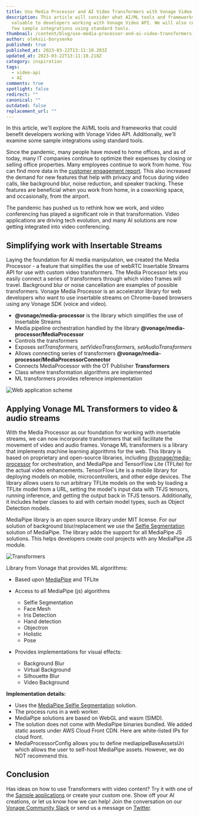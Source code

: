 ```yaml
---
title: Use Media Processor and AI Video Transformers with Vonage Video API
description: This article will consider what AI/ML tools and frameworks can be
  valuable to developers working with Vonage Video API. We will also consider a
  few sample integrations using standard tools.
thumbnail: /content/blog/use-media-processor-and-ai-video-transformers-with-vonage-video-api/video-communications_ai.png
author: oleksii-borysenko
published: true
published_at: 2023-03-22T13:11:10.203Z
updated_at: 2023-03-22T13:11:10.218Z
category: inspiration
tags:
  - video-api
  - AI
comments: true
spotlight: false
redirect: ""
canonical: ""
outdated: false
replacement_url: ""
---
```

In this article, we'll explore the AI/ML tools and frameworks that could benefit developers working with Vonage Video API. Additionally, we'll examine some sample integrations using standard tools.

Since the pandemic, many people have moved to home offices, and as of today, many IT companies continue to optimize their expenses by closing or selling office properties. Many employees continue to work from home. You can find more data in the [customer engagement report](https://www.vonage.com/resources/publications/global-customer-engagement-report/). This also increased the demand for new features that help with privacy and focus during video calls, like background blur, noise reduction, and speaker tracking. These features are beneficial when you work from home, in a coworking space, and occasionally, from the airport.

The pandemic has pushed us to rethink how we work, and video conferencing has played a significant role in that transformation. Video applications are driving tech evolution, and many AI solutions are now getting integrated into video conferencing.

## Simplifying work with Insertable Streams

Laying the foundation for AI media manipulation, we created the Media Processor - a feature that simplifies the use of webRTC Insertable Streams API for use with custom video transformers. The Media Processor lets you easily connect a series of transformers through which video frames will travel.
Background blur or noise cancellation are examples of possible transformers. 
Vonage Media Processor is an accelerator library for web developers who want to use insertable streams on Chrome-based browsers using any Vonage SDK (voice and video).

* **@vonage/media-processor** is the library which simplifies the use of Insertable Streams
* Media pipeline orchestration handled by the library 
  **@vonage/media-processor/MediaProcessor**
* Controls the transformers
* Exposes *setTransformers, setVideoTransformers, setAudioTransformers*
* Allows connecting series of transformers
  **@vonage/media-processor/MediaProcessorConnector**
* Connects MediaProcessor with the OT Publisher
  **Transformers**
* Class where transformation algorithms are implemented
* ML transformers provides reference implementation

![Web application scheme](/content/blog/media-processor-and-ai-video-transformers-in-video-api/web-application.png)

## Applying Vonage ML Transformers to video & audio streams

With the Media Processor as our foundation for working with insertable streams, we can now incorporate transformers that will facilitate the movement of video and audio frames. Vonage ML transformers is a library that implements machine learning algorithms for the web. This library is based on proprietary and open-source libraries, including [@vonage/media-processor](https://www.npmjs.com/package/@vonage/media-processor) for orchestration, and MediaPipe and TensorFlow Lite (TFLite) for the actual video enhancements. TensorFlow Lite is a mobile library for deploying models on mobile, microcontrollers, and other edge devices. The library allows users to run arbitrary TFLite models on the web by loading a TFLite model from a URL, setting the model's input data with TFJS tensors, running inference, and getting the output back in TFJS tensors. Additionally, it includes helper classes to aid with certain model types, such as Object Detection models.

MediaPipe library is an open source library under MIT license. For our solution of background blur/replacement we use the [Selfie Segmentation](https://google.github.io/mediapipe/solutions/selfie_segmentation.html) solution of MediaPipe. The library adds the support for all MediaPipe JS solutions. This helps developers create cool projects with any MediaPipe JS module.

![Transformers](/content/blog/media-processor-and-ai-video-transformers-in-video-api/media-flow.png)

Library from Vonage that provides ML algorithms:

* Based upon [MediaPipe](https://mediapipe.dev) and TFLite
* Access to all MediaPipe (js) algorithms 

  * Selfie Segmentation
  * Face Mesh
  * Iris Detection
  * Hand detection
  * Objectron
  * Holistic
  * Pose
* Provides implementations for visual effects:

  * Background Blur
  * Virtual Background
  * Silhouette Blur
  * Video Background

**Implementation details:​**

* Uses the [MediaPipe Selfie Segmentation](https://www.npmjs.com/package/@mediapipe/selfie_segmentation) solution.
* The process runs in a web worker.
* MediaPipe solutions are based on WebGL and wasm (SIMD).
* The solution does not come with MediaPipe binaries bundled. We added static assets under AWS Cloud Front CDN. Here are white-listed IPs for cloud front.
* MediaProcessorConfig allows you to define mediapipeBaseAssetsUri which allows the user to self-host MediaPipe assets. However, we do NOT recommend this.

## Conclusion

Has ideas on how to use Transformers with video content? Try it with one of the [Sample applications](https://github.com/opentok/opentok-web-samples) or create your custom one. Show off your AI creations, or let us know how we can help! Join the conversation on our [Vonage Community Slack](https://developer.vonage.com/en/community/slack) or send us a message on [Twitter](https://twitter.com/VonageDev).